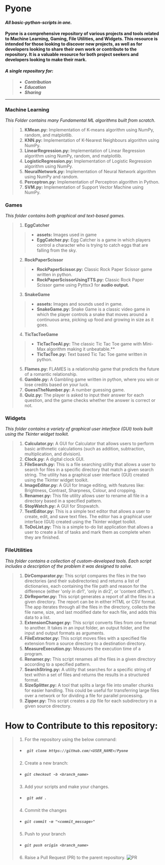 ﻿
# Pyone

#### *All basic-python-scripts in one.*
#### Pyone is a comprehensive repository of various projects and tools related to Machine Learning, Gaming, File Utilities, and Widgets. This resource is intended for those looking to discover new projects, as well as for developers looking to share their own work or contribute to the repository. It is a valuable resource for both project seekers and developers looking to make their mark.
#### ***A single repository for:***
>- ***Contribution***
>- ***Education***
>- ***Sharing***
---


### Machine Learning
*This Folder contains many Fundamental ML algorithms built from scratch.*

> 1. **KMean.py:** Implementation of K-means algorithm using NumPy, random, and matplotlib.
> 2. **KNN.py:** Implementation of K-Nearest Neighbours algorithm using NumPy.
> 3. **LinearRegression.py:** Implementation of Linear Regression algorithm using NumPy, random, and matplotlib.
> 4. **LogisticRegression.py:** Implementation of Logistic Regression algorithm using NumPy.
> 5. **NeuralNetwork.py:** Implementation of Neural Network algorithm using NumPy and random.
> 6. **Perceptron.py:** Implementation of Perceptron algorithm in Python.
> 7. **SVM.py:** Implementation of Support Vector Machine using NumPy.

### Games 
*This folder contains both graphical and text-based games.*

> 1. **EggCatcher**
>>- **assets:** Images used in game
>>- **EggCatcher.py:** Egg Catcher is a game in which players control a character who is trying to catch eggs that are falling from the sky.
> 2. **RockPaperScissor**
>>- **RockPaperScissor.py:** Classic Rock Paper Scissor game written in python.
>>- **RockPaperScissorUsingTTS.py:** Classic Rock Paper Scissor game using Pyttsx3 for **audio output.**
> 3. **SnakeGame**
>>- **assets:** Images and sounds used in game.
>>- **SnakeGame.py:** Snake Game is a classic video game in which the player controls a snake that moves around a continuous area, picking up food and growing in size as it goes.
> 4. **TicTacToeGame**
>>- **TicTacToeAI.py:** The classic Tic Tac Toe game with Mini-Max algorithm making it unbeatable.** 
>>- **TicTacToe.py:** Text based Tic Tac Toe game written in python.
> 5. **Flames.py:** FLAMES is a relationship game that predicts the future of a romantic relationship.
> 6. **Gamble.py:** A Gambling game written in python, where you win or lose credits based on your luck.
> 7. **GuessTheNumber.py:** A number guessing game.
> 8. **Quiz.py:** The player is asked to input their answer for each question, and the game checks whether the answer is correct or not.

### Widgets
*This folder contains a variety of graphical user interface (GUI) tools built using the Tkinter widget toolkit.*

> 1. **Calculator.py:** A GUI for Calculator that allows users to perform basic arithmetic calculations (such as addition, subtraction, multiplication, and division).
> 1. **Clock.py:** A digital clock GUI.
> 1. **FileSearch.py:** This is a file searching utility that allows a user to search for files in a specific directory that match a given search string. The utility has a graphical user interface (GUI) created using the Tkinter widget toolkit.
> 1. **ImageEditor.py:** A GUI for Image editing, with features like: Brightness, Contrast, Sharpness, Colour, and cropping.
> 1. **Renamer.py:** This file utility allows user to rename all file in a directory based in a specified pattern.
> 1. **StopWatch.py:** A GUI for Stopwatch.
> 1. **TextEditor.py:** This is a simple text editor that allows a user to create, edit, and save text files. The editor has a graphical user interface (GUI) created using the Tkinter widget toolkit.
> 1. **ToDoList.py:** This is a simple to-do list application that allows a user to create a list of tasks and mark them as complete when they are finished.

### FileUtilities
*This folder contains a collection of custom-developed tools. Each script includes a description of the problem it was designed to solve.*

> 1. **DirComparator.py:** This script compares the files in the two directories (and their subdirectories) and returns a list of dictionaries, each containing the file path and reason for the difference (either 'only in dir1', 'only in dir2', or 'content differs').
> 1. **DirReporter.py:** This script generates a report of all the files in a given directory. The report can be in either HTML or CSV format. The app iterates through all the files in the directory, collects the file name, size, and last modified date for each file, and adds this data to a list.
> 1. **ExtensionChanger.py:** This script converts files from one format to another. It takes in an input folder, an output folder, and the input and output formats as arguments.
> 1. **FileExtractor.py:** This script moves files with a specified file extension from a source directory to a destination directory.
> 1. **MeasureExecution.py:** Measures the execution time of a program.
> 1. **Renamer.py:** This script renames all the files in a given directory according to a specified pattern.
> 1. **SearchString.py:** A utility that searches for a specific string of text within a set of files and returns the results in a structured format.
> 1. **SizeSplitter.py:** A tool that splits a large file into smaller chunks for easier handling. This could be useful for transferring large files over a network or for dividing a file for parallel processing.
> 1. **Zipper.py:** This script creates a zip file for each subdirectory in a given source directory.

# How to Contribute to this repository:
>1. For the repository using the below command:
>- ##### ` git clone https://github.com/<USER_NAME>/Pyone`
>2. Create a new branch:
>- ##### ` git checkout -b <branch_name> `
>3. Add your scripts and make your changes.
>- ##### ` git add .`
>4. Commit the changes
>- ##### `git commit -m "<commit_message>"`
>5. Push to your branch
>- ##### `git push origin <branch_name>`
>6. Raise a Pull Request (PR) to the parent repository.
![PR](https://docs.github.com/assets/cb-26570/images/help/pull_requests/pull-request-start-review-button.png)

